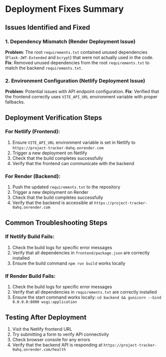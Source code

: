 # Deployment Fixes Summary

## Issues Identified and Fixed

### 1. Dependency Mismatch (Render Deployment Issue)
**Problem**: The root `requirements.txt` contained unused dependencies (`Flask-JWT-Extended` and `bcrypt`) that were not actually used in the code.
**Fix**: Removed unused dependencies from the root `requirements.txt` to match the backend `requirements.txt`.

### 2. Environment Configuration (Netlify Deployment Issue)
**Problem**: Potential issues with API endpoint configuration.
**Fix**: Verified that the frontend correctly uses `VITE_API_URL` environment variable with proper fallbacks.

## Deployment Verification Steps

### For Netlify (Frontend):
1. Ensure `VITE_API_URL` environment variable is set in Netlify to `https://project-tracker-0ahq.onrender.com`
2. Trigger a new deployment on Netlify
3. Check that the build completes successfully
4. Verify that the frontend can communicate with the backend

### For Render (Backend):
1. Push the updated `requirements.txt` to the repository
2. Trigger a new deployment on Render
3. Check that the build completes successfully
4. Verify that the backend is accessible at `https://project-tracker-0ahq.onrender.com`

## Common Troubleshooting Steps

### If Netlify Build Fails:
1. Check the build logs for specific error messages
2. Verify that all dependencies in `frontend/package.json` are correctly installed
3. Ensure the build command `npm run build` works locally

### If Render Build Fails:
1. Check the build logs for specific error messages
2. Verify that all dependencies in `requirements.txt` are correctly installed
3. Ensure the start command works locally: `cd backend && gunicorn --bind 0.0.0.0:8000 wsgi:application`

## Testing After Deployment

1. Visit the Netlify frontend URL
2. Try submitting a form to verify API connectivity
3. Check browser console for any errors
4. Verify that the backend API is responding at `https://project-tracker-0ahq.onrender.com/health`